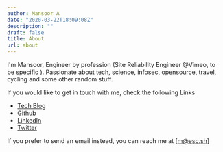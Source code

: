 ```yaml
---
author: Mansoor A
date: "2020-03-22T18:09:08Z"
description: ""
draft: false
title: About
url: about
---
```



I'm Mansoor, Engineer by profession (Site Reliability Engineer @Vimeo, to be specific ). Passionate about tech, science, infosec, opensource, travel, cycling and some other random stuff.

If you would like to get in touch with me, check the following Links

* [Tech Blog](https://esc.sh/blog)
* [Github](https://github.com/mansoormajeed)
* [LinkedIn](https://www.linkedin.com/in/mansoormajeed/)
* [Twitter](https://twitter.com/esc_sh)

If you prefer to send an email instead, you can reach me at [m@esc.sh]

